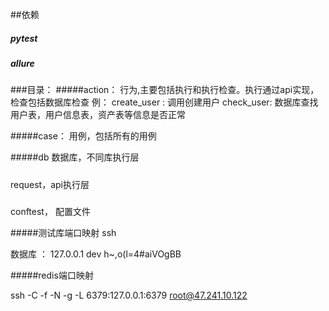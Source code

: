 ﻿##依赖
##### pytest 
##### allure

###目录：
#####action：
行为,主要包括执行和执行检查。执行通过api实现，检查包括数据库检查 例：
create_user : 调用创建用户
check_user: 数据库查找 用户表，用户信息表，资产表等信息是否正常

#####case：
用例，包括所有的用例

#####db
数据库，不同库执行层

#####
request，api执行层

#####
conftest， 配置文件

#####测试库端口映射
ssh 

数据库  ：  127.0.0.1         dev         h~,o(l=4#aiVOgBB

#####redis端口映射

ssh -C -f -N -g  -L 6379:127.0.0.1:6379   root@47.241.10.122   

